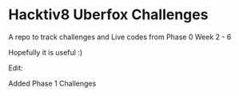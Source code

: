Hacktiv8 Uberfox Challenges
==========================

A repo to track challenges and Live codes from Phase 0 Week 2 - 6

Hopefully it is useful :)

Edit: 

Added Phase 1 Challenges
